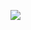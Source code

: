 

![](https://github-readme-stats.vercel.app/api?username=Xiaohan2331&show_icons=true&theme=tokyonight)
